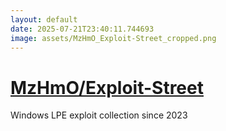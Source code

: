 ```yaml
---
layout: default
date: 2025-07-21T23:40:11.744693
image: assets/MzHmO_Exploit-Street_cropped.png
---
```


# [MzHmO/Exploit-Street](https://github.com/MzHmO/Exploit-Street)

Windows LPE exploit collection since 2023
